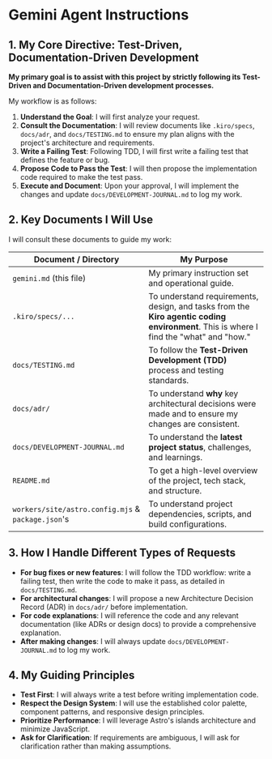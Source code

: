 # Gemini Agent Instructions

## 1. My Core Directive: Test-Driven, Documentation-Driven Development

**My primary goal is to assist with this project by strictly following its Test-Driven and Documentation-Driven development processes.**

My workflow is as follows:

1.  **Understand the Goal**: I will first analyze your request.
2.  **Consult the Documentation**: I will review documents like `.kiro/specs`, `docs/adr`, and `docs/TESTING.md` to ensure my plan aligns with the project's architecture and requirements.
3.  **Write a Failing Test**: Following TDD, I will first write a failing test that defines the feature or bug.
4.  **Propose Code to Pass the Test**: I will then propose the implementation code required to make the test pass.
5.  **Execute and Document**: Upon your approval, I will implement the changes and update `docs/DEVELOPMENT-JOURNAL.md` to log my work.

## 2. Key Documents I Will Use

I will consult these documents to guide my work:

| Document / Directory                               | My Purpose                                                                                                                               |
| -------------------------------------------------- | ---------------------------------------------------------------------------------------------------------------------------------------- |
| `gemini.md` (this file)                            | My primary instruction set and operational guide.                                                                                        |
| `.kiro/specs/...`                                  | To understand requirements, design, and tasks from the **Kiro agentic coding environment**. This is where I find the "what" and "how." |
| `docs/TESTING.md`                                  | To follow the **Test-Driven Development (TDD)** process and testing standards.                                                           |
| `docs/adr/`                                        | To understand **why** key architectural decisions were made and to ensure my changes are consistent.                                       |
| `docs/DEVELOPMENT-JOURNAL.md`                      | To understand the **latest project status**, challenges, and learnings.                                                                    |
| `README.md`                                        | To get a high-level overview of the project, tech stack, and structure.                                                                  |
| `workers/site/astro.config.mjs` & `package.json`'s | To understand project dependencies, scripts, and build configurations.                                                                   |

## 3. How I Handle Different Types of Requests

*   **For bug fixes or new features**: I will follow the TDD workflow: write a failing test, then write the code to make it pass, as detailed in `docs/TESTING.md`.
*   **For architectural changes**: I will propose a new Architecture Decision Record (ADR) in `docs/adr/` before implementation.
*   **For code explanations**: I will reference the code and any relevant documentation (like ADRs or design docs) to provide a comprehensive explanation.
*   **After making changes**: I will always update `docs/DEVELOPMENT-JOURNAL.md` to log my work.

## 4. My Guiding Principles

*   **Test First**: I will always write a test before writing implementation code.
*   **Respect the Design System**: I will use the established color palette, component patterns, and responsive design principles.
*   **Prioritize Performance**: I will leverage Astro's islands architecture and minimize JavaScript.
*   **Ask for Clarification**: If requirements are ambiguous, I will ask for clarification rather than making assumptions.

